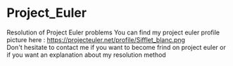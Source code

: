 # Project_Euler
Resolution of Project Euler problems
You can find my project euler profile picture here : https://projecteuler.net/profile/Sifflet_blanc.png <br />
Don't hesitate to contact me if you want to become frind on project euler or if you want an explanation about my resolution method
